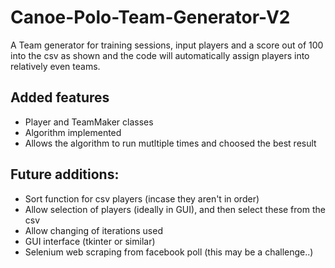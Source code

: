 # Canoe-Polo-Team-Generator-V2

A Team generator for training sessions, input players and a score out of 100 into the csv as shown and the code will automatically assign players into relatively even teams. 

## Added features
- Player and TeamMaker classes
- Algorithm implemented
- Allows the algorithm to run mutltiple times and choosed the best result

## Future additions: 
- Sort function for csv players (incase they aren't in order)
- Allow selection of players (ideally in GUI), and then select these from the csv
- Allow changing of iterations used
- GUI interface (tkinter or similar)
- Selenium web scraping from facebook poll (this may be a challenge..)
